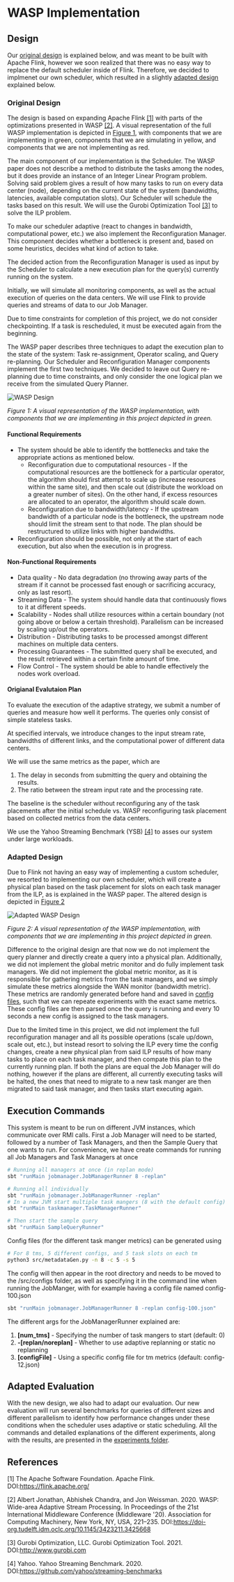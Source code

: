 # WASP Implementation

## Design

Our [original design](#Original-Design) is explained below, and was meant to be built with Apache Flink, however we soon realized that there was no easy way to replace the default scheduler inside of Flink. Therefore, we decided to implmenet our own scheduler, which resulted in a slightly [adapted design](#Adapted-Design) explained below.

### Original Design

The design is based on expanding Apache Flink [[1]](#1) with parts of the optimizations presented in WASP [[2]](#2). A visual representation of the full WASP implementation is depicted in [Figure 1](#FigDesign), with components that we are implementing in green, components that we are simulating in yellow, and components that we are not implementing as red.

The main component of our implementation is the Scheduler. The WASP paper does not describe a method to distribute the tasks among the nodes, but it does provide an instance of an Integer Linear Program problem. Solving said problem gives a result of how many tasks to run on every data center (node), depending on the current state of the system (bandwidths, latencies, available computation slots). Our Scheduler will schedule the tasks based on this result. We will use the Gurobi Optimization Tool [[3]](#3) to solve the ILP problem.

To make our scheduler adaptive (react to changes in bandwidth, computational power, etc.) we also implement the Reconfiguration Manager. This component decides whether a bottleneck is present and, based on some heuristics, decides what kind of action to take. 

The decided action from the Reconfiguration Manager is used as input by the Scheduler to calculate a new execution plan for the query(s) currently running on the system.

Initially, we will simulate all monitoring components, as well as the actual execution of queries on the data centers. We will use Flink to provide queries and streams of data to our Job Manager.

Due to time constraints for completion of this project, we do not consider checkpointing. If a task is rescheduled, it must be executed again from the beginning.

The WASP paper describes three techniques to adapt the execution plan to the state of the system: Task re-assignment, Operator scaling, and Query re-planning. Our Scheduler and Reconfiguration Manager components implement the first two techniques. We decided to leave out Query re-planning due to time constraints, and only consider the one logical plan we receive from the simulated Query Planner.

![WASP Design](images/WASP_Design.png)

<a id="FigDesign">*Figure 1:*</a>
*A visual representation of the WASP implementation, with components that we are implementing in this project depicted in green.*


#### Functional Requirements

* The system should be able to identify the bottlenecks and take the appropriate actions as mentioned below.
    * Reconfiguration due to computational resources - If the computational resources are the bottleneck for a particular operator, the algorithm should first attempt to scale up (increase resources within the same site), and then scale out (distribute the workload on a greater number of sites). On the other hand, if excess resources are allocated to an operator, the algorithm should scale down.
    * Reconfiguration due to bandwidth/latency - If the upstream bandwidth of a particular node is the bottleneck, the upstream node should limit the stream sent to that node. The plan should be restructured to utilize links with higher bandwidths.
* Reconfiguration should be possible, not only at the start of each execution, but also when the execution is in progress.

#### Non-Functional Requirements

* Data quality - No data degradation (no throwing away parts of the stream if it cannot be processed fast enough or sacrificing accuracy, only as last resort).
* Streaming Data - The system should handle data that continuously flows to it at different speeds.
* Scalability - Nodes shall utilize resources within a certain boundary (not going above or below a certain threshold). Parallelism can be increased by scaling up/out the operators.
* Distribution - Distributing tasks to be processed amongst different machines on multiple data centers.
* Processing Guarantees - The submitted query shall be executed, and the result retrieved within a certain finite amount of time.
* Flow Control - The system should be able to handle effectively the nodes work overload.

#### Origianal Evalutaion Plan

To evaluate the execution of the adaptive strategy, we submit a number of queries and measure how well it performs. The queries only consist of simple stateless tasks. 

At specified intervals, we introduce changes to the input stream rate, bandwidths of different links, and the computational power of different data centers.

We will use the same metrics as the paper, which are 
1. The delay in seconds from submitting the query and obtaining the results.
2. The ratio between the stream input rate and the processing rate.

The baseline is the scheduler without reconfiguring any of the task placements after the initial schedule vs. WASP reconfiguring task placement based on collected metrics from the data centers.

We use the Yahoo Streaming Benchmark (YSB) [[4]](#4) to asses our system under large workloads.

### Adapted Design

Due to Flink not having an easy way of implementing a custom scheduler, we resorted to implementing our own scheduler, which will create a physical plan based on the task placement for slots on each task manager from the ILP, as is explained in the WASP paper. The altered design is depicted in [Figure 2](#FigDesignAdapted)

![Adapted WASP Design](images/WASP_design_adapted.png)

<a id="FigDesignAdapted">*Figure 2:*</a>
*A visual representation of the WASP implementation, with components that we are implementing in this project depicted in green.*

Difference to the original design are that now we do not implement the query planner and directly create a query into a physical plan. Additionally, we did not implement the global metric monitor and do fully implement task managers. We did not implement the global metric monitor, as it is responsible for gathering metrics from the task managers, and we simply simulate these metrics alongside the WAN monitor (bandwidth metric). These metrics are randomly generated before hand and saved in [config files](src/configs), such that we can repeate experiments with the exact same metrics. These config files are then parsed once the query is running and every 10 seconds a new config is assigned to the task managers.

Due to the limited time in this project, we did not implement the full reconfiguration manager and all its possible operations (scale up/down, scale out, etc.), but instead resort to solving the ILP every time the config changes, create a new physical plan from said ILP results of how many tasks to place on each task manager, and then compate this plan to the currently running plan. If both the plans are equal the Job Manager will do nothing, however if the plans are different, all currently executing tasks will be halted, the ones that need to migrate to a new task manger are then migrated to said task manager, and then tasks start executing again.

## Execution Commands

This system is meant to be run on different JVM instances, which communicate over RMI calls. First a Job Manager will need to be started, followed by a number of Task Managers, and then the Sample Query that one wants to run. For convenience, we have create commands for running all Job Managers and Task Managers at once

```bash
# Running all managers at once (in replan mode)
sbt "runMain jobmanager.JobManagerRunner 8 -replan"

# Running all individually
sbt "runMain jobmanager.JobManagerRunner -replan"
# In a new JVM start multiple task mangers (8 with the default config)
sbt "runMain taskmanager.TaskManagerRunner"

# Then start the sample query
sbt "runMain SampleQueryRunner"
```

Config files (for the different task manger metrics) can be generated using

```bash
# For 8 tms, 5 different configs, and 5 task slots on each tm
python3 src/metadataGen.py -n 8 -c 5 -s 5
```

The config will then appear in the root directory and needs to be moved to the /src/configs folder, as well as specifying
it in the command line when running the JobManger, with for example having a config file named config-100.json

```bash
sbt "runMain jobmanager.JobManagerRunner 8 -replan config-100.json"
```
The different args for the JobManagerRunner explained are:

1. **[num_tms]** - Specifying the number of task mangers to start (default: 0)
2. **-[replan/noreplan]** - Whether to use adaptive replanning or static no replanning
3. **[configFile]** - Using a specific config file for tm metrics (default: config-12.json)

## Adapted Evaluation

With the new design, we also had to adapt our evaluation. Our new evaluation will run several benchmarks for queries of different sizes and different parallelism to identify how performance changes under these conditions when the scheduler uses adaptive or static scheduling. All the commands and detailed explanations of the different experiments, along with the results, are presented in the [experiments folder](/experiments/README.md).

## References 

<a id="1">[1]</a>
The Apache Software Foundation. Apache Flink. DOI:https://flink.apache.org/ 

<a id="2">[2]</a>
Albert Jonathan, Abhishek Chandra, and Jon Weissman. 2020. WASP: Wide-area Adaptive Stream Processing. In Proceedings of the 21st International Middleware Conference (Middleware '20). Association for Computing Machinery, New York, NY, USA, 221–235. DOI:https://doi-org.tudelft.idm.oclc.org/10.1145/3423211.3425668

<a id="3">[3]</a>
Gurobi Optimization, LLC. Gurobi Optimization Tool. 2021. DOI:http://www.gurobi.com

<a id="4">[4]</a>
Yahoo. Yahoo Streaming Benchmark. 2020. DOI:https://github.com/yahoo/streaming-benchmarks